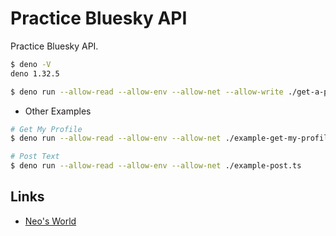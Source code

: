 # Practice Bluesky API

Practice Bluesky API.

```bash
$ deno -V
deno 1.32.5

$ deno run --allow-read --allow-env --allow-net --allow-write ./get-a-profiles.ts
```

- Other Examples

```bash
# Get My Profile
$ deno run --allow-read --allow-env --allow-net ./example-get-my-profile.ts 

# Post Text
$ deno run --allow-read --allow-env --allow-net ./example-post.ts 
```


## Links

- [Neo's World](https://neos21.net/)
